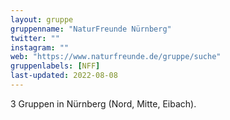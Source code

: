 ```yaml
---
layout: gruppe
gruppenname: "NaturFreunde Nürnberg"
twitter: ""
instagram: ""
web: "https://www.naturfreunde.de/gruppe/suche"
gruppenlabels: [NFF]
last-updated: 2022-08-08
---
```


3 Gruppen in Nürnberg (Nord, Mitte, Eibach).
